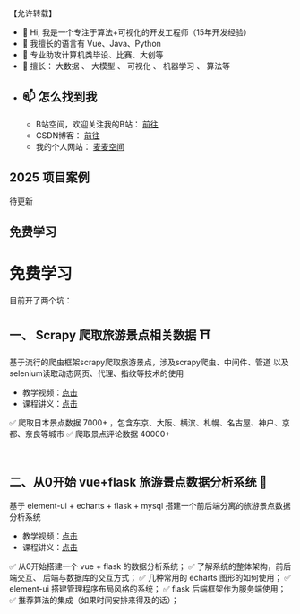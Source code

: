 【允许转载】

- 👋 Hi, 我是一个专注于算法+可视化的开发工程师（15年开发经验）
- 👀 我擅长的语言有  Vue、Java、Python
- 🌱 专业助攻计算机类毕设、比赛、大创等
- 🌱 擅长： 大数据 、 大模型 、 可视化 、 机器学习 、 算法等  
- 📫 怎么找到我
  - 
  - B站空间，欢迎关注我的B站： [前往](https://space.bilibili.com/1583208775)
  - CSDN博客：  [前往]([https://space.bilibili.com/1583208775?spm_id_from=333.1007.0.0](https://blog.csdn.net/roccreed?type=blog))
  - 我的个人网站： [麦麦空间](http://www.coderobot.top)

## 2025 项目案例
待更新
 
## 免费学习
# 免费学习

目前开了两个坑：

## 一、 Scrapy 爬取旅游景点相关数据 ⛩
基于流行的爬虫框架scrapy爬取旅游景点，涉及scrapy爬虫、中间件、管道
以及selenium读取动态网页、代理、指纹等技术的使用
- 教学视频：[点击](https://www.bilibili.com/video/BV1Vx4y147wQ)
- 课程讲义：[点击](https://blog.csdn.net/roccreed/article/details/140680833)

✅ 爬取日本景点数据 7000+ ，包含东京、大阪、横滨、札幌、名古屋、神户、京都、奈良等城市
✅ 爬取景点评论数据 40000+

<br/>

## 二、从0开始 vue+flask 旅游景点数据分析系统 🏯
基于 element-ui + echarts + flask + mysql 搭建一个前后端分离的旅游景点数据分析系统
- 教学视频：[点击](https://www.bilibili.com/video/BV1gTveeZEbz)
- 课程讲义：[点击](https://blog.csdn.net/roccreed/article/details/140734085)

✅  从0开始搭建一个  vue + flask 的数据分析系统；
✅  了解系统的整体架构，前后端交互、 后端与数据库的交互方式；
✅  几种常用的 echarts 图形的如何使用；
✅  element-ui 搭建管理程序布局风格的系统；
✅  flask 后端框架作为服务端使用；
✅   推荐算法的集成（如果时间安排来得及的话）；


